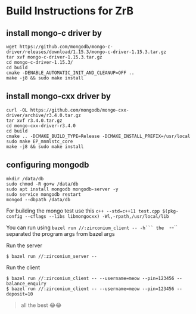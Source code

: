 # Build Instructions for ZrB

## install mongo-c driver by
```
wget https://github.com/mongodb/mongo-c-driver/releases/download/1.15.3/mongo-c-driver-1.15.3.tar.gz
tar xvf mongo-c-driver-1.15.3.tar.gz
cd mongo-c-driver-1.15.3/
cd build
cmake -DENABLE_AUTOMATIC_INIT_AND_CLEANUP=OFF ..
make -j8 && sudo make install
```

## install mongo-cxx driver by
```
curl -OL https://github.com/mongodb/mongo-cxx-driver/archive/r3.4.0.tar.gz
tar xvf r3.4.0.tar.gz
cd mongo-cxx-driver-r3.4.0
cd build
cmake .. -DCMAKE_BUILD_TYPE=Release -DCMAKE_INSTALL_PREFIX=/usr/local
sudo make EP_mnmlstc_core
make -j8 && sudo make install
```

## configuring mongodb
```
mkdir /data/db
sudo chmod -R go+w /data/db
sudo apt install mongodb mongodb-server -y
sudo service mongodb restart
mongod --dbpath /data/db
```

For building the mongo test use this ``c++ --std=c++11 test.cpp $(pkg-config --cflags --libs libmongocxx) -Wl,-rpath,/usr/local/lib``

You can run using
``bazel run //:zirconium_client -- -h```
the  ``--`` separated the program args from bazel args

Run the server
```shell
$ bazel run //:zirconium_server --    
```

Run the client
```shell
$ bazel run //:zirconium_client -- --username=meow --pin=123456 --balance_enquiry 
$ bazel run //:zirconium_client -- --username=meow --pin=123456 --deposit=10  
```

> all the best 😂😂
